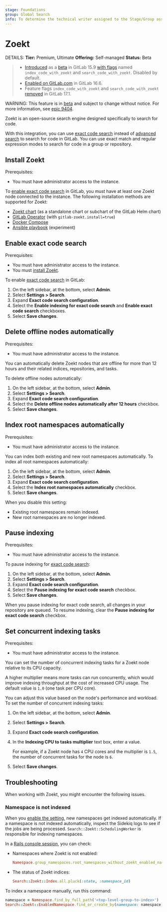 ```yaml
---
stage: Foundations
group: Global Search
info: To determine the technical writer assigned to the Stage/Group associated with this page, see https://handbook.gitlab.com/handbook/product/ux/technical-writing/#assignments
---
```


# Zoekt

DETAILS:
**Tier:** Premium, Ultimate
**Offering:** Self-managed
**Status:** Beta

> - [Introduced](https://gitlab.com/gitlab-org/gitlab/-/merge_requests/105049) as a [beta](../../policy/development_stages_support.md#beta) in GitLab 15.9 [with flags](../../administration/feature_flags.md) named `index_code_with_zoekt` and `search_code_with_zoekt`. Disabled by default.
> - [Enabled on GitLab.com](https://gitlab.com/gitlab-org/gitlab/-/issues/388519) in GitLab 16.6.
> - Feature flags `index_code_with_zoekt` and `search_code_with_zoekt` [removed](https://gitlab.com/gitlab-org/gitlab/-/merge_requests/148378) in GitLab 17.1.

WARNING:
This feature is in [beta](../../policy/development_stages_support.md#beta) and subject to change without notice.
For more information, see [epic 9404](https://gitlab.com/groups/gitlab-org/-/epics/9404).

Zoekt is an open-source search engine designed specifically to search for code.

With this integration, you can use [exact code search](../../user/search/exact_code_search.md)
instead of [advanced search](../../user/search/advanced_search.md) to search for code in GitLab.
You can use exact match and regular expression modes to search for code in a group or repository.

## Install Zoekt

Prerequisites:

- You must have administrator access to the instance.

To [enable exact code search](#enable-exact-code-search) in GitLab,
you must have at least one Zoekt node connected to the instance.
The following installation methods are supported for Zoekt:

- [Zoekt chart](https://docs.gitlab.com/charts/charts/gitlab/gitlab-zoekt/)
  (as a standalone chart or subchart of the GitLab Helm chart)
- [GitLab Operator](https://docs.gitlab.com/operator/) (with `gitlab-zoekt.install=true`)
- [Docker Compose](https://gitlab.com/gitlab-org/gitlab-zoekt-indexer/-/tree/main/example/docker-compose)
- [Ansible playbook](https://gitlab.com/johnmason/ansible-gitlab-zoekt) (experiment)

## Enable exact code search

Prerequisites:

- You must have administrator access to the instance.
- You must [install Zoekt](#install-zoekt).

To enable [exact code search](../../user/search/exact_code_search.md) in GitLab:

1. On the left sidebar, at the bottom, select **Admin**.
1. Select **Settings > Search**.
1. Expand **Exact code search configuration**.
1. Select the **Enable indexing for exact code search** and **Enable exact code search** checkboxes.
1. Select **Save changes**.

## Delete offline nodes automatically

Prerequisites:

- You must have administrator access to the instance.

You can automatically delete Zoekt nodes that are offline for more than 12 hours
and their related indices, repositories, and tasks.

To delete offline nodes automatically:

1. On the left sidebar, at the bottom, select **Admin**.
1. Select **Settings > Search**.
1. Expand **Exact code search configuration**.
1. Select the **Delete offline nodes automatically after 12 hours** checkbox.
1. Select **Save changes**.

## Index root namespaces automatically

Prerequisites:

- You must have administrator access to the instance.

You can index both existing and new root namespaces automatically.
To index all root namespaces automatically:

1. On the left sidebar, at the bottom, select **Admin**.
1. Select **Settings > Search**.
1. Expand **Exact code search configuration**.
1. Select the **Index root namespaces automatically** checkbox.
1. Select **Save changes**.

When you disable this setting:

- Existing root namespaces remain indexed.
- New root namespaces are no longer indexed.

## Pause indexing

Prerequisites:

- You must have administrator access to the instance.

To pause indexing for [exact code search](../../user/search/exact_code_search.md):

1. On the left sidebar, at the bottom, select **Admin**.
1. Select **Settings > Search**.
1. Expand **Exact code search configuration**.
1. Select the **Pause indexing for exact code search** checkbox.
1. Select **Save changes**.

When you pause indexing for exact code search, all changes in your repository are queued.
To resume indexing, clear the **Pause indexing for exact code search** checkbox.

## Set concurrent indexing tasks

Prerequisites:

- You must have administrator access to the instance.

You can set the number of concurrent indexing tasks for a Zoekt node relative to its CPU capacity.

A higher multiplier means more tasks can run concurrently, which would
improve indexing throughput at the cost of increased CPU usage.
The default value is `1.0` (one task per CPU core).

You can adjust this value based on the node's performance and workload.
To set the number of concurrent indexing tasks:

1. On the left sidebar, at the bottom, select **Admin**.
1. Select **Settings > Search**.
1. Expand **Exact code search configuration**.
1. In the **Indexing CPU to tasks multiplier** text box, enter a value.

   For example, if a Zoekt node has `4` CPU cores and the multiplier is `1.5`,
   the number of concurrent tasks for the node is `6`.

1. Select **Save changes**.

## Troubleshooting

When working with Zoekt, you might encounter the following issues.

### Namespace is not indexed

When you [enable the setting](#index-root-namespaces-automatically), new namespaces get indexed automatically.
If a namespace is not indexed automatically, inspect the Sidekiq logs to see if the jobs are being processed.
`Search::Zoekt::SchedulingWorker` is responsible for indexing namespaces.

In a [Rails console session](../../administration/operations/rails_console.md#starting-a-rails-console-session), you can check:

- Namespaces where Zoekt is not enabled:

  ```ruby
  Namespace.group_namespaces.root_namespaces_without_zoekt_enabled_namespace
  ```

- The status of Zoekt indices:

  ```ruby
  Search::Zoekt::Index.all.pluck(:state, :namespace_id)
  ```

To index a namespace manually, run this command:

```ruby
namespace = Namespace.find_by_full_path('<top-level-group-to-index>')
Search::Zoekt::EnabledNamespace.find_or_create_by(namespace: namespace)
```
